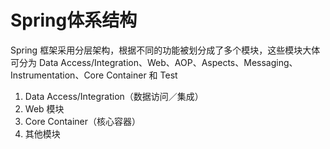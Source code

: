 # Spring体系结构

Spring 框架采用分层架构，根据不同的功能被划分成了多个模块，这些模块大体可分为 Data Access/Integration、Web、AOP、Aspects、Messaging、Instrumentation、Core Container 和 Test

1. Data Access/Integration（数据访问／集成）
2. Web 模块
3. Core Container（核心容器）
4. 其他模块
